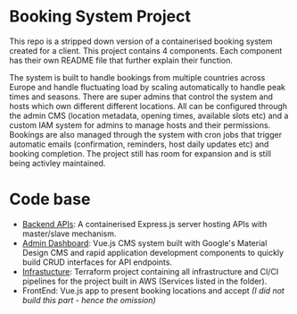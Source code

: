 # Booking System Project
This repo is a stripped down version of a containerised booking system created for a client. This project contains 4 components. Each component has their own README file that further explain their function.

The system is built to handle bookings from multiple countries across Europe and handle fluctuating load by scaling automatically to handle peak times and seasons. There are super admins that control the system and hosts which own different different locations. All can be configured through the admin CMS (location metadata, opening times, available slots etc) and a custom IAM system for admins to manage hosts and their permissions. Bookings are also managed through the system with cron jobs that trigger automatic emails (confirmation, reminders, host daily updates etc) and booking completion. The project still has room for expansion and is still being activley maintained.

# Code base
- [Backend APIs](./backend): A containerised Express.js server hosting APIs with master/slave mechanism.
- [Admin Dashboard](./dashboard): Vue.js CMS system built with Google's Material Design CMS and rapid application development components to quickly build CRUD interfaces for API endpoints.
- [Infrastucture](./terraform): Terraform project containing all infrastructure and CI/CI pipelines for the project built in AWS (Services listed in the folder).
- FrontEnd: Vue.js app to present booking locations and accept _(I did not build this part - hence the omission)_